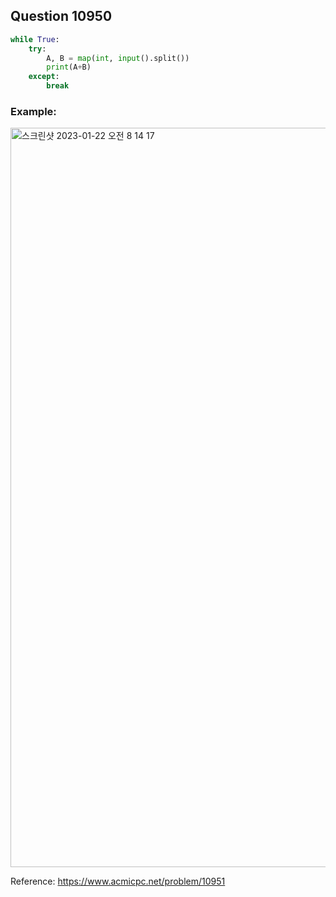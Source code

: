 ## Question 10950


```python 3
while True:
    try:
        A, B = map(int, input().split())
        print(A+B)
    except:
        break
```


### Example:
<img width="1183" alt="스크린샷 2023-01-22 오전 8 14 17" src="https://user-images.githubusercontent.com/107760647/213892467-5578d871-cb7a-4c72-9343-787f5b7e5479.png">


Reference:
https://www.acmicpc.net/problem/10951
